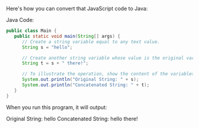 Here's how you can convert that JavaScript code to Java:

Java Code:
```java
public class Main {
   public static void main(String[] args) {
      // Create a string variable equal to any text value.
      String s = "hello";

      // Create another string variable whose value is the original variable concatenated with another string literal.
      String t = s + " there!";

      // To illustrate the operation, show the content of the variables.
      System.out.println("Original String: " + s);
      System.out.println("Concatenated String: " + t);
   }
}
```
When you run this program, it will output:

Original String: hello
Concatenated String: hello there!
